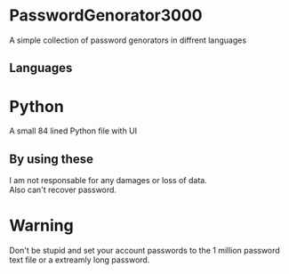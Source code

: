 # PasswordGenorator3000
A simple collection of password genorators in diffrent languages
## Languages
# Python
A small 84 lined Python file with UI
## By using these
I am not responsable for any damages or loss of data.<br/>
Also can't recover password.<br/>
# Warning
Don't be stupid and set your account passwords to the 1 million password text file or a extreamly long password.
